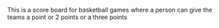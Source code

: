 This is a score board for basketball games where a person can give the teams a point or 2 points or a three points
